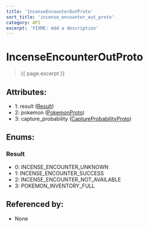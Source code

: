 ```yaml
---
title: 'IncenseEncounterOutProto'
sort_title: 'incense_encounter_out_proto'
category: API
excerpt: 'FIXME: Add a description'
---
```


[comment]: <> (THIS PART IS GENERATED - AKA DON'T EDIT THIS PART MANUALLY)

# IncenseEncounterOutProto

> {{ page.excerpt }}

## Attributes:

- 1: result ([Result](#result))
- 2: pokemon ([PokemonProto](../PokemonProto/))
- 3: capture_probability ([CaptureProbabilityProto](../CaptureProbabilityProto/))

## Enums:

### Result
- 0: INCENSE_ENCOUNTER_UNKNOWN
- 1: INCENSE_ENCOUNTER_SUCCESS
- 2: INCENSE_ENCOUNTER_NOT_AVAILABLE
- 3: POKEMON_INVENTORY_FULL

## Referenced by:

- None

[comment]: <> (YOU CAN EDIT AFTER THIS)
